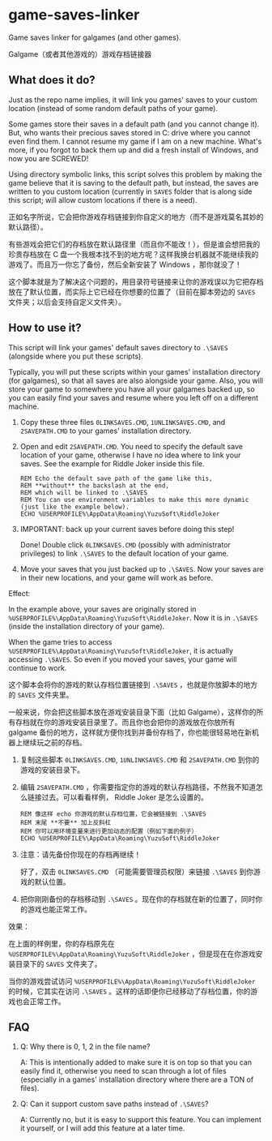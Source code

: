 # game-saves-linker
Game saves linker for galgames (and other games).

Galgame（或者其他游戏的）游戏存档链接器

## What does it do?

Just as the repo name implies, it will link you games' saves to your custom location (instead of some random default paths of your game).

Some games store their saves in a default path (and you cannot change it). But, who wants their precious saves stored in C: drive where you cannot even find them. I cannot resume my game if I am on a new machine. What's more, if you forgot to back them up and did a fresh install of Windows, and now you are SCREWED!

Using directory symbolic links, this script solves this problem by making the game believe that it is saving to the default path, but instead, the saves are written to you custom location (currently in `SAVES` folder that is along side this script; will allow custom locations if there is a need).

正如名字所说，它会把你游戏存档链接到你自定义的地方（而不是游戏莫名其妙的默认路径）。

有些游戏会把它们的存档放在默认路径里（而且你不能改！），但是谁会想把我的珍贵存档放在 C 盘一个我根本找不到的地方呢？这样我换台机器就不能继续我的游戏了。而且万一你忘了备份，然后全新安装了 Windows ，那你就没了！

这个脚本就是为了解决这个问题的，用目录符号链接来让你的游戏误以为它把存档放在了默认位置，而实际上它已经在你想要的位置了（目前在脚本旁边的 `SAVES` 文件夹；以后会支持自定义文件夹）。

## How to use it?

This script will link your games' default saves directory to `.\SAVES` (alongside where you put these scripts).

Typically, you will put these scripts within your games' installation directory (for galgames), so that all saves are also alongside your game. Also, you will store your game to somewhere you have all your galgames backed up, so you can easily find your saves and resume where you left off on a different machine.

1. Copy these three files `0LINKSAVES.CMD`, `1UNLINKSAVES.CMD`, and `2SAVEPATH.CMD` to your games' installation directory.

2. Open and edit `2SAVEPATH.CMD`. You need to specify the default save location of your game, otherwise I have no idea where to link your saves. See the example for Riddle Joker inside this file.

   ```batch
   REM Echo the default save path of the game like this,
   REM **without** the backslash at the end,
   REM which will be linked to .\SAVES
   REM You can use environment variables to make this more dynamic (just like the example below).
   ECHO %USERPROFILE%\AppData\Roaming\YuzuSoft\RiddleJoker
   ```

3. IMPORTANT: back up your current saves before doing this step!

   Done! Double click `0LINKSAVES.CMD` (possibly with administrator privileges) to link `.\SAVES` to the default location of your game.

4. Move your saves that you just backed up to `.\SAVES`. Now your saves are in their new locations, and your game will work as before.

Effect:

In the example above, your saves are originally stored in `%USERPROFILE%\AppData\Roaming\YuzuSoft\RiddleJoker`. Now it is in `.\SAVES` (inside the installation directory of your game).

When the game tries to access `%USERPROFILE%\AppData\Roaming\YuzuSoft\RiddleJoker`, it is actually accessing `.\SAVES`. So even if you moved your saves, your game will continue to work.

这个脚本会将你的游戏的默认存档位置链接到 `.\SAVES` ，也就是你放脚本的地方的 `SAVES` 文件夹里。

一般来说，你会把这些脚本放在游戏安装目录下面（比如 Galgame），这样你的所有存档就在你的游戏安装目录里了。而且你也会把你的游戏放在你放所有 galgame 备份的地方，这样就方便你找到并备份存档了，你也能很轻易地在新机器上继续玩之前的存档。

1. 复制这些脚本 `0LINKSAVES.CMD`, `1UNLINKSAVES.CMD` 和 `2SAVEPATH.CMD` 到你的游戏的安装目录下。

2. 编辑 `2SAVEPATH.CMD` ，你需要指定你的游戏的默认存档路径，不然我不知道怎么链接过去。可以看看样例， Riddle Joker 是怎么设置的。

   ```batch
   REM 像这样 echo 你游戏的默认存档位置，它会被链接到 .\SAVES
   REM 末尾 **不要** 加上反斜杠
   REM 你可以用环境变量来进行更加动态的配置（例如下面的例子）
   ECHO %USERPROFILE%\AppData\Roaming\YuzuSoft\RiddleJoker
   ```

   

3. 注意：请先备份你现在的存档再继续！

   好了，双击 `0LINKSAVES.CMD` （可能需要管理员权限）来链接 `.\SAVES` 到你游戏的默认位置。

4. 把你刚刚备份的存档移动到 `.\SAVES` 。现在你的存档就在新的位置了，同时你的游戏也能正常工作。

效果：

在上面的样例里，你的存档原先在 `%USERPROFILE%\AppData\Roaming\YuzuSoft\RiddleJoker` ，但是现在在你游戏安装目录下的 `SAVES` 文件夹了。

当你的游戏尝试访问 `%USERPROFILE%\AppData\Roaming\YuzuSoft\RiddleJoker` 的时候，它其实在访问 `.\SAVES` 。这样的话即便你已经移动了存档位置，你的游戏也会正常工作。

## FAQ

1. Q: Why there is 0, 1, 2 in the file name?

   A: This is intentionally added to make sure it is on top so that you can easily find it, otherwise you need to scan through a lot of files (especially in a games' installation directory where there are a TON of files).

2. Q: Can it support custom save paths instead of `.\SAVES`?

   A: Currently no, but it is easy to support this feature. You can implement it yourself, or I will add this feature at a later time.
